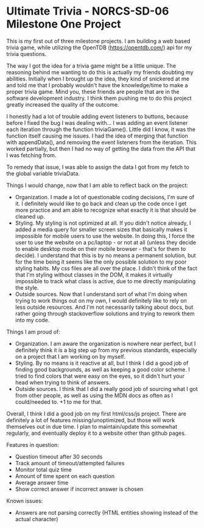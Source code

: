 # Ultimate Trivia - NORCS-SD-06 Milestone One Project
This is my first out of three milestone projects. I am building a web based trivia game, while utilizing the OpenTDB (https://opentdb.com/) api for my trivia questions.

The way I got the idea for a trivia game might be a little unique. The reasoning behind me wanting to do this is actually my friends doubting my abilities. Initially when I brought up the idea, they kind of snickered at me and told me that I probably wouldn't have the knowledge/time to make a proper trivia game. Mind you, these friends are people that are in the software development industry. I think them pushing me to do this project greatly increased the quality of the outcome.

I honestly had a lot of trouble adding event listeners to buttons, because before I fixed the bug I was dealing with... I was adding an event listener each iteration through the function triviaGame(). Little did I know, it was the function itself causing me issues. I had the idea of merging that function with appendData(), and removing the event listeners from the iteration. This worked partially, but then I had no way of getting the data from the API that I was fetching from. 

To remedy that issue, I was able to assign the data I got from my fetch to the global variable triviaData.


Things I would change, now that I am able to reflect back on the project:
- Organization. I made a lot of questionable coding decisions, I'm sure of it. I definitely would like to go back and clean up the code once I get more practice and am able to recognize what exactly it is that should be cleaned up.
- Styling. My styling is not optimized at all. If you didn't notice already, I added a media query for smaller screen sizes that basically makes it impossible for mobile users to use the website. In doing this, I force the user to use the website on a pc/laptop - or not at all (unless they decide to enable desktop mode on their mobile browser - that's for them to decide). I understand that this is by no means a permanent solution, but for the time being it seems like the only possible solution to my poor styling habits. My css files are all over the place. I didn't think of the fact that I'm styling without classes in the DOM, it makes it virtually impossible to track what class is active, due to me directly manipulating the style.
- Outside sources. Now that I understand sort of what I'm doing when trying to work things out on my own, I would definitely like to rely on less outside resources. And I'm not necessarily talking about docs, but rather going through stackoverflow solutions and trying to rework them into my code.

Things I am proud of:
- Organization. I am aware the organization is nowhere near perfect, but I definitely think it is a big step up from my previous standards, especially on a project that I am working on by myself.
- Styling. By no means is it reactive at all, but I think I did a good job of finding good backgrounds, as well as keeping a good color scheme. I tried to find colors that were easy on the eyes, so it didn't hurt your head when trying to think of answers.
- Outside sources. I think that I did a really good job of sourcing what I got from other people, as well as using the MDN docs as often as I could/needed to. +1 to me for that.


Overall, I think I did a good job on my first html/css/js project. There are definitely a lot of features missing/unoptimized, but those will work themselves out in due time. I plan to maintain/update this somewhat regularly, and eventually deploy it to a website other than github pages.

Features in question:
- Question timeout after 30 seconds
- Track amount of timeout/attempted failures
- Monitor total quiz time
- Amount of time spent on each question
- Average answer time
- Show correct answer if incorrect answer is chosen

Known issues:
- Answers are not parsing correctly (HTML entities showing instead of the actual character)
